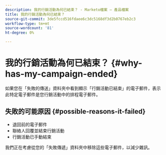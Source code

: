 ```yaml
---
description: 我的行銷活動為何已結束？ - Marketo檔案 — 產品檔案
title: 我的行銷活動為何已結束？
source-git-commit: 3de5fccd516fdaee6c3dc5168df3d2b0767eb2c3
workflow-type: tm+mt
source-wordcount: '81'
ht-degree: 0%

---
```


# 我的行銷活動為何已結束？ {#why-has-my-campaign-ended}

如果您在「失敗的傳送」資料夾中看到顯示「行銷活動已結束」的電子郵件，表示此特定電子郵件是您行銷活動中的排程電子郵件。

## 失敗的可能原因 {#possible-reasons-it-failed}

* 退回前的電子郵件
* 聯絡人回覆並結束行銷活動
* 行銷活動已手動結束

我們正在考慮從您的「失敗傳遞」資料夾中移除這些電子郵件，以減少雜訊。
